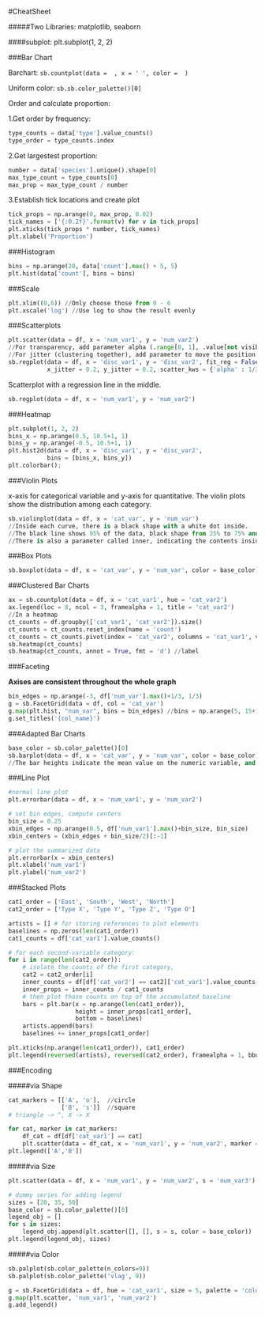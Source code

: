 #CheatSheet

#####Two Libraries: matplotlib, seaborn

####subplot: plt.subplot(1, 2, 2)

###Bar Chart

Barchart: `sb.countplot(data =  , x = ' ', color =  )` 

Uniform color: 
`sb.sb.color_palette()[0]`

Order and calculate proportion:

1.Get order by frequency: 

```python
type_counts = data['type'].value_counts()
type_order = type_counts.index
```
2.Get largestest proportion:

```python
number = data['species'].unique().shape[0]
max_type_count = type_counts[0]
max_prop = max_type_count / number
```

3.Establish tick locations and create plot

```python
tick_props = np.arange(0, max_prop, 0.02)
tick_names = ['{:0.2f}'.format(v) for v in tick_props]
plt.xticks(tick_props * number, tick_names)
plt.xlabel('Proportion')
```
###Histogram

```python
bins = np.arange(20, data['count'].max() + 5, 5)
plt.hist(data['count'], bins = bins)
```

###Scale

```python
plt.xlim((0,6)) //Only choose those from 0 - 6
plt.xscale('log') //Use log to show the result evenly
```

###Scatterplots

```python
plt.scatter(data = df, x = 'num_var1', y = 'num_var2')
//For transparency, add parameter alpha (.range[0, 1], .value[not visible, fully opaque]
//For jitter (clustering together), add parameter to move the position of each point slightly from its true value
sb.regplot(data = df, x = 'disc_var1', y = 'disc_var2', fit_reg = False,
           x_jitter = 0.2, y_jitter = 0.2, scatter_kws = {'alpha' : 1/3})
```

Scatterplot with a regression line in the middle.

```python
sb.regplot(data = df, x = 'num_var1', y = 'num_var2')
```

###Heatmap

```python
plt.subplot(1, 2, 2)
bins_x = np.arange(0.5, 10.5+1, 1)
bins_y = np.arange(-0.5, 10.5+1, 1)
plt.hist2d(data = df, x = 'disc_var1', y = 'disc_var2',
           bins = [bins_x, bins_y])
plt.colorbar();
```

###Violin Plots

x-axis for categorical variable and y-axis for quantitative. The violin plots show the distribution among each category.

```python
sb.violinplot(data = df, x = 'cat_var', y = 'num_var')
//Inside each curve, there is a black shape with a white dot inside.
//The black line shows 95% of the data, black shape from 25% to 75% and the white dot shows the median.
//There is also a parameter called inner, indicating the contents inside each figure.
```

###Box Plots

```python
sb.boxplot(data = df, x = 'cat_var', y = 'num_var', color = base_color)
```

###Clustered Bar Charts

```python
ax = sb.countplot(data = df, x = 'cat_var1', hue = 'cat_var2')
ax.legend(loc = 8, ncol = 3, framealpha = 1, title = 'cat_var2')
//In a heatmap
ct_counts = df.groupby(['cat_var1', 'cat_var2']).size()
ct_counts = ct_counts.reset_index(name = 'count')
ct_counts = ct_counts.pivot(index = 'cat_var2', columns = 'cat_var1', values = 'count')
sb.heatmap(ct_counts)
sb.heatmap(ct_counts, annot = True, fmt = 'd') //label
```

###Faceting

**Axises are consistent throughout the whole graph**

```python
bin_edges = np.arange(-3, df['num_var'].max()+1/3, 1/3)
g = sb.FacetGrid(data = df, col = 'cat_var')
g.map(plt.hist, "num_var", bins = bin_edges) //bins = np.arange(5, 15+1, 1)
g.set_titles('{col_name}')
```

###Adapted Bar Charts

```python
base_color = sb.color_palette()[0]
sb.barplot(data = df, x = 'cat_var', y = 'num_var', color = base_color)
//The bar heights indicate the mean value on the numeric variable, and the lines means the range of of certain category.
```

###Line Plot

```python
#normal line plot
plt.errorbar(data = df, x = 'num_var1', y = 'num_var2')

# set bin edges, compute centers
bin_size = 0.25
xbin_edges = np.arange(0.5, df['num_var1'].max()+bin_size, bin_size)
xbin_centers = (xbin_edges + bin_size/2)[:-1]

# plot the summarized data
plt.errorbar(x = xbin_centers)
plt.xlabel('num_var1')
plt.ylabel('num_var2')
```

###Stacked Plots

```python
cat1_order = ['East', 'South', 'West', 'North']
cat2_order = ['Type X', 'Type Y', 'Type Z', 'Type O']

artists = [] # for storing references to plot elements
baselines = np.zeros(len(cat1_order))
cat1_counts = df['cat_var1'].value_counts()

# for each second-variable category:
for i in range(len(cat2_order)):
    # isolate the counts of the first category,
    cat2 = cat2_order[i]
    inner_counts = df[df['cat_var2'] == cat2]['cat_var1'].value_counts()
    inner_props = inner_counts / cat1_counts
    # then plot those counts on top of the accumulated baseline
    bars = plt.bar(x = np.arange(len(cat1_order)),
                   height = inner_props[cat1_order],
                   bottom = baselines)
    artists.append(bars)
    baselines += inner_props[cat1_order]

plt.xticks(np.arange(len(cat1_order)), cat1_order)
plt.legend(reversed(artists), reversed(cat2_order), framealpha = 1, bbox_to_anchor = (1, 0.5), loc = 6);
```

###Encoding

#####via Shape

```python
cat_markers = [['A', 'o'],  //circle
               ['B', 's']]  //square
# triangle -> ^, X -> X

for cat, marker in cat_markers:
    df_cat = df[df['cat_var1'] == cat]
    plt.scatter(data = df_cat, x = 'num_var1', y = 'num_var2', marker = marker)
plt.legend(['A','B'])
```

#####via Size

```python
plt.scatter(data = df, x = 'num_var1', y = 'num_var2', s = 'num_var3')

# dummy series for adding legend
sizes = [20, 35, 50]
base_color = sb.color_palette()[0]
legend_obj = []
for s in sizes:
    legend_obj.append(plt.scatter([], [], s = s, color = base_color))
plt.legend(legend_obj, sizes)
```

#####via Color

```python
sb.palplot(sb.color_palette(n_colors=9))
sb.palplot(sb.color_palette('vlag', 9))

g = sb.FacetGrid(data = df, hue = 'cat_var1', size = 5, palette = 'colorblind')
g.map(plt.scatter, 'num_var1', 'num_var2')
g.add_legend()
```